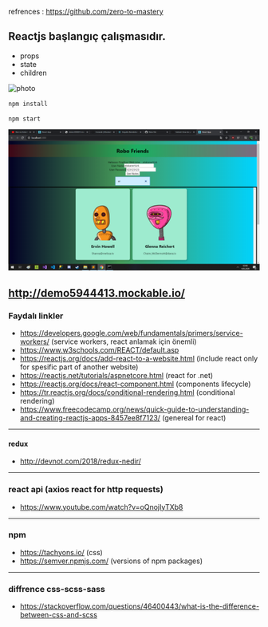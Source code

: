 refrences : https://github.com/zero-to-mastery
## Reactjs başlangıç çalışmasıdır. 
* props
* state
* children

![photo](https://robohash.org/3?200x200)

```
npm install
```
```
npm start
```

![photo](https://github.com/atakanertrk/reactjs-basic-template/blob/master/Ads%C4%B1z.png)

## http://demo5944413.mockable.io/

### Faydalı linkler
* https://developers.google.com/web/fundamentals/primers/service-workers/ (service workers, react anlamak için önemli)
* https://www.w3schools.com/REACT/default.asp
* https://reactjs.org/docs/add-react-to-a-website.html (include react only for spesific part of another website)
* https://reactjs.net/tutorials/aspnetcore.html (react for .net)
* https://reactjs.org/docs/react-component.html (components lifecycle)
* https://tr.reactjs.org/docs/conditional-rendering.html (conditional rendering)
* https://www.freecodecamp.org/news/quick-guide-to-understanding-and-creating-reactjs-apps-8457ee8f7123/ (genereal for react)
***
#### redux
* http://devnot.com/2018/redux-nedir/
***
### react api (axios react for http requests)
* https://www.youtube.com/watch?v=oQnojIyTXb8
***
### npm
* https://tachyons.io/ (css)
* https://semver.npmjs.com/  (versions of npm packages)
***
### diffrence css-scss-sass
* https://stackoverflow.com/questions/46400443/what-is-the-difference-between-css-and-scss


